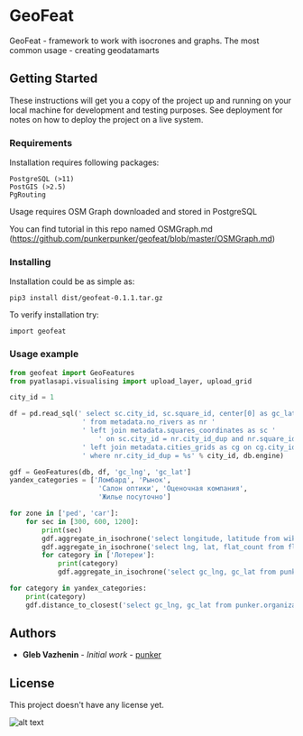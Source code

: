 # GeoFeat

GeoFeat - framework to work with isocrones and graphs. The most common usage - creating geodatamarts

## Getting Started

These instructions will get you a copy of the project up and running on your local machine for development and testing purposes. See deployment for notes on how to deploy the project on a live system.

### Requirements

Installation requires following packages:
```
PostgreSQL (>11)
PostGIS (>2.5)
PgRouting
```
Usage requires OSM Graph downloaded and stored in PostgreSQL

You can find tutorial in this repo named OSMGraph.md (https://github.com/punkerpunker/geofeat/blob/master/OSMGraph.md)

### Installing

Installation could be as simple as:

```
pip3 install dist/geofeat-0.1.1.tar.gz
```

To verify installation try: 

```
import geofeat
```

### Usage example

```python
from geofeat import GeoFeatures
from pyatlasapi.visualising import upload_layer, upload_grid

city_id = 1

df = pd.read_sql(' select sc.city_id, sc.square_id, center[0] as gc_lat, center[1] as gc_lng '
                  ' from metadata.no_rivers as nr ' 
                  ' left join metadata.squares_coordinates as sc ' 
                      ' on sc.city_id = nr.city_id_dup and nr.square_id_dup = sc.square_id'
                  ' left join metadata.cities_grids as cg on cg.city_id = smp.city_id'
                  ' where nr.city_id_dup = %s' % city_id, db.engine)

gdf = GeoFeatures(db, df, 'gc_lng', 'gc_lat']
yandex_categories = ['Ломбард', 'Рынок', 
                      'Салон оптики', 'Оценочная компания', 
                      'Жилье посуточно']

for zone in ['ped', 'car']:
    for sec in [300, 600, 1200]:
        print(sec)
        gdf.aggregate_in_isochrone('select longitude, latitude from wikiroutes.stop where longitude is not null', sec=sec, mode=zone, column_name='stops_'+str(zone)+'_'+str(sec))
        gdf.aggregate_in_isochrone('select lng, lat, flat_count from flats.flats where lat is not null', sec=sec, mode=zone, column_name='flats_'+str(zone)+'_'+str(sec))
        for category in ['Лотереи']:
            print(category)
            gdf.aggregate_in_isochrone('select gc_lng, gc_lat from punker.organizations_short where name = \'%s\' and gc_lat is not null' % category, sec=sec, mode=zone, column_name=category + '_' + str(zone) + '_' + str(sec))

for category in yandex_categories:
    print(category)
    gdf.distance_to_closest('select gc_lng, gc_lat from punker.organizations_short where name = \'%s\' and gc_lat is not null' % category, column_name='"closest_'+category+'"', limit_meters=100000)
```

## Authors

* **Gleb Vazhenin** - *Initial work* - [punker](https://github.com/punkerpunker/)

## License

This project doesn't have any license yet.



![alt text](https://github.com/punkerpunker/geofeat/blob/master/image.png "Isocrone example")

